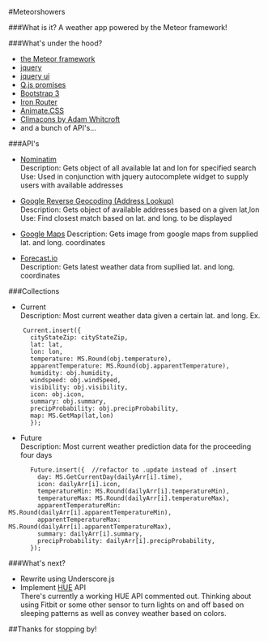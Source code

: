 #Meteorshowers

###What is it?
A weather app powered by the Meteor framework!

###What's under the hood?<br>
- [the Meteor framework](https://www.meteor.com/)
- [jquery](http://jquery.com/)
- [jquery ui](http://jqueryui.com/)
- [Q.js promises](https://github.com/kriskowal/q)<br>
- [Bootstrap 3](http://getbootstrap.com/)
- [Iron Router](https://github.com/EventedMind/iron-router)
- [Animate.CSS](http://daneden.github.io/animate.css/)
- [Climacons by Adam Whitcroft](http://adamwhitcroft.com/climacons/)
-  and a bunch of API's...


###API's

- [Nominatim](http://wiki.openstreetmap.org/wiki/Nominatim)<br>
Description: Gets object of all available lat and lon for specified search<br>
Use: Used in conjunction with jquery autocomplete widget to supply users with available addresses

- [Google Reverse Geocoding (Address Lookup)](https://developers.google.com/maps/documentation/geocoding/)<br>
Description: Gets object of available addresses based on a given lat,lon
Use: Find closest match based on lat. and long. to be displayed

- [Google Maps](https://developers.google.com/maps/documentation/staticmaps/)
Description: Gets image from google maps from supplied lat. and long. coordinates

- [Forecast.io](https://developer.forecast.io/)<br>
Description: Gets latest weather data from supllied lat. and long. coordinates

###Collections
- Current<br>
Description: Most current weather data given a certain lat. and long.
Ex.
```
    Current.insert({
      cityStateZip: cityStateZip,
      lat: lat,
      lon: lon,
      temperature: MS.Round(obj.temperature),
      apparentTemperature: MS.Round(obj.apparentTemperature),
      humidity: obj.humidity,
      windspeed: obj.windSpeed,
      visibility: obj.visibility,
      icon: obj.icon,
      summary: obj.summary,
      precipProbability: obj.precipProbability,
      map: MS.GetMap(lat,lon)
      });
```
- Future<br>
Description: Most current weather prediction data for the proceeding four days
````
      Future.insert({  //refactor to .update instead of .insert
        day: MS.GetCurrentDay(dailyArr[i].time),
        icon: dailyArr[i].icon,
        temperatureMin: MS.Round(dailyArr[i].temperatureMin),
        temperatureMax: MS.Round(dailyArr[i].temperatureMax),
        apparentTemperatureMin: MS.Round(dailyArr[i].apparentTemperatureMin),
        apparentTemperatureMax: MS.Round(dailyArr[i].apparentTemperatureMax),
        summary: dailyArr[i].summary,
        precipProbability: dailyArr[i].precipProbability,
      });
````

###What's next?<br>
-  Rewrite using Underscore.js
-  Implement [HUE](http://www2.meethue.com/) API<br>
There's currently a working HUE API commented out.  Thinking about using Fitbit or some other sensor to turn lights on and off based on sleeping patterns as well as convey weather based on colors.

##Thanks for stopping by!
